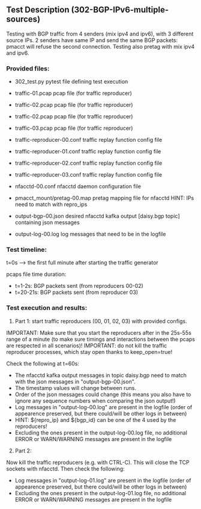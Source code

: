## Test Description (302-BGP-IPv6-multiple-sources)

Testing with BGP traffic from 4 senders (mix ipv4 and ipv6), with 3 different source IPs. 2 senders have same IP and send the same BGP packets: pmacct will refuse the second connection. Testing also pretag with mix ipv4 and ipv6.

### Provided files:

- 302_test.py                               pytest file defining test execution

- traffic-01.pcap                           pcap file (for traffic reproducer)
- traffic-02.pcap                           pcap file (for traffic reproducer)
- traffic-02.pcap                           pcap file (for traffic reproducer)
- traffic-03.pcap                           pcap file (for traffic reproducer)
- traffic-reproducer-00.conf                traffic replay function config file
- traffic-reproducer-01.conf                traffic replay function config file
- traffic-reproducer-02.conf                traffic replay function config file
- traffic-reproducer-03.conf                traffic replay function config file

- nfacctd-00.conf                           nfacctd daemon configuration file

- pmacct_mount/pretag-00.map                pretag mapping file for nfacctd              HINT: IPs need to match with repro_ips

- output-bgp-00.json                        desired nfacctd kafka output [daisy.bgp topic] containing json messages
- output-log-00.log                         log messages that need to be in the logfile

### Test timeline:

t=0s --> the first full minute after starting the traffic generator

pcaps file time duration: 
- t=1-2s: BGP packets sent (from reproducers 00-02)
- t=20-21s: BGP packets sent (from reproducer 03)

### Test execution and results:

1. Part 1: start traffic reproducers (00, 01, 02, 03) with provided configs. 

IMPORTANT: Make sure that you start the reproducers after in the 25s-55s range of a minute (to make sure timings and interactions between the pcaps are respected in all scenarios)!
IMPORTANT: do not kill the traffic reproducer processes, which stay open thanks to keep_open=true!

Check the following at t=60s:

- The nfacctd kafka output messages in topic daisy.bgp need to match with  the json messages in "output-bgp-00.json".
- The timestamp values will change between runs.
- Order of the json messages could change (this means you also have to ignore any sequence numbers when comparing the json output!)
- Log messages in "output-log-00.log" are present in the logfile (order of appearence preserved, but there could/will be other logs in between)
- HINT: ${repro_ip} and ${bgp_id} can be one of the 4 used by the reproducers!
- Excluding the ones present in the output-log-00.log file, no additional ERROR or WARN/WARNING messages are present in the logfile

2. Part 2: 

Now kill the traffic reproducers (e.g. with CTRL-C). This will close the TCP sockets with nfacctd. 
Then check the following:

- Log messages in "output-log-01.log" are present in the logfile (order of appearence preserved, but there could/will be other logs in between)
- Excluding the ones present in the output-log-01.log file, no additional ERROR or WARN/WARNING messages are present in the logfile